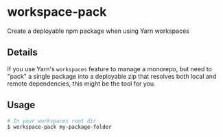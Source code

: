 # workspace-pack
Create a deployable npm package when using Yarn workspaces

## Details

If you use Yarn's `workspaces` feature to manage a monorepo, but need to "pack" a single package into a deployable zip that resolves both local and remote dependencies, this might be the tool for you.

## Usage

```bash
# In your workspaces root dir
$ workspace-pack my-package-folder
```
